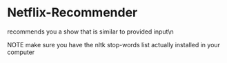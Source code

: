 # Netflix-Recommender
recommends you a show that is similar to provided input\n

NOTE
make sure you have the nltk stop-words list actually installed in your computer

